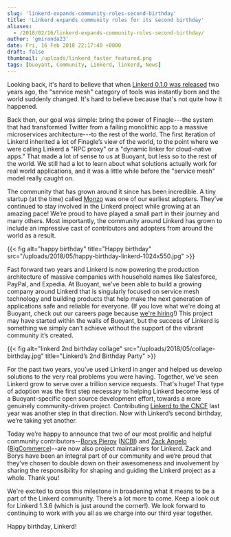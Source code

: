 ```yaml
---
slug: 'linkerd-expands-community-roles-second-birthday'
title: 'Linkerd expands community roles for its second birthday'
aliases:
  - /2018/02/16/linkerd-expands-community-roles-second-birthday/
author: 'gmiranda23'
date: Fri, 16 Feb 2018 22:17:40 +0000
draft: false
thumbnail: /uploads/linkerd_faster_featured.png
tags: [buoyant, Community, Linkerd, linkerd, News]
---
```


Looking back, it's hard to believe that when [Linkerd 0.1.0 was released](https://buoyant.io/2016/02/18/linkerd-twitter-style-operability-for-microservices/) two years ago, the "service mesh" category of tools was instantly born and the world suddenly changed. It's hard to believe because that's not quite how it happened.

Back then, our goal was simple: bring the power of Finagle---the system that had transformed Twitter from a failing monolithic app to a massive microservices architecture---to the rest of the world. The first iteration of Linkerd inherited a lot of Finagle’s view of the world, to the point where we were calling Linkerd a "RPC proxy" or a "dynamic linker for cloud-native apps." That made a lot of sense to us at Buoyant, but less so to the rest of the world. We still had a lot to learn about what solutions actually work for real world applications, and it was a little while before the "service mesh" model really caught on.

The community that has grown around it since has been incredible. A tiny startup (at the time) called [Monzo](https://monzo.com/) was one of our earliest adopters. They’ve continued to stay involved in the Linkerd project while growing at an amazing pace! We’re proud to have played a small part in their journey and many others. Most importantly, the community around Linkerd has grown to include an impressive cast of contributors and adopters from around the world as a result.

{{< fig
  alt="happy birthday"
  title="Happy birthday"
  src="/uploads/2018/05/happy-birthday-linkerd-1024x550.jpg" >}}

Fast forward two years and Linkerd is now powering the production architecture of massive companies with household names like Salesforce, PayPal, and Expedia. At Buoyant, we've been able to build a growing company around Linkerd that is singularly focused on service mesh technology and building products that help make the next generation of applications safe and reliable for everyone. (If you love what we're doing at Buoyant, check out our careers page because [we're hiring](https://buoyant.io/careers/)!) This project may have started within the walls of Buoyant, but the success of Linkerd is something we simply can’t achieve without the support of the vibrant community it’s created.

{{< fig
  alt="linkerd 2nd birthday collage"
  src="/uploads/2018/05/collage-birthday.jpg"
  title="Linkerd’s 2nd Birthday Party" >}}

For the past two years, you’ve used Linkerd in anger and helped us develop solutions to the very real problems you were having. Together, we've seen Linkerd grow to serve over a trillion service requests. That's huge! That type of adoption was the first step necessary to helping Linkerd become less of a Buoyant-specific open source development effort, towards a more genuinely community-driven project. Contributing [Linkerd to the CNCF](https://buoyant.io/2017/01/23/linkerd-joins-the-cloud-native-computing-foundation/) last year was another step in that direction. Now with Linkerd’s second birthday, we’re taking yet another.

Today we’re happy to announce that two of our most prolific and helpful community contributors--[Borys Pierov](https://github.com/Ashald) ([NCBI](https://www.ncbi.nlm.nih.gov/)) and [Zack Angelo](https://github.com/zackangelo) ([BigCommerce](https://www.bigcommerce.com))--are now also project maintainers for Linkerd. Zack and Borys have been an integral part of our community and we’re proud that they’ve chosen to double down on their awesomeness and involvement by sharing the responsibility for shaping and guiding the Linkerd project as a whole. Thank you!

We're excited to cross this milestone in broadening what it means to be a part of the Linkerd community. There’s a lot more to come. Keep a look out for Linkerd 1.3.6 (which is just around the corner!). We look forward to continuing to work with you all as we charge into our third year together.

Happy birthday, Linkerd!
